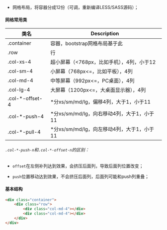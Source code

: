- 网格布局，将容器分成12份（可调，重新编译LESS/SASS源码）；

#### 网格常用类

| 类名       | Description                   |
| ---------- | ----------------------------- |
| .container | 容器，bootstrap网格布局基于此 |
| .row       | 行                            |
| .col-xs-4  | 超小屏幕（<768px，比如手机），4列，小于12 |
| .col-sm-4 | 小屏幕（768px<=，比如平板），4列 |
| .col-md-4 | 中等屏幕（992px<=，PC桌面），4列 |
| .col-lg-4 | 大屏幕（1200px<=，大桌面显示器），4列 |
| .col-*-offset-4 | *分xs/sm/md/lg，偏移4列，大于1，小于11 |
| .col-*-push-4 | *分xs/sm/md/lg，向右移动4列，大于1，小于11 |
| .col-*-pull-4 | *分xs/sm/md/lg，向左移动4列，大于1，小于11 |

###### `.col-*-push-n`和`.col-*-offset-n`的区别：

- `offset`在左侧补列达到效果，会挤压后面列，导致后面列位置改变；

- `push`位置移动达到效果，不会挤压后面列，后面列可能和push列重叠；

#### 基本结构

```html
<div class="container">
    <div class="row">
        <div class="col-md-4"></div>
        <div class="col-md-4"></div>
    </div>
</div>
```



